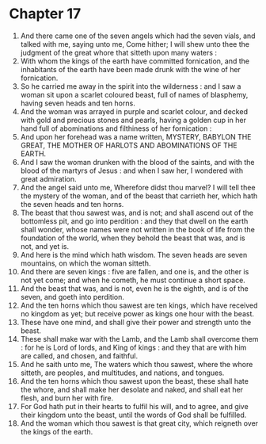 # Chapter 17

1. And there came one of the seven angels which had the seven vials, and talked with me, saying unto me, Come hither; I will shew unto thee the judgment of the great whore that sitteth upon many waters :
2. With whom the kings of the earth have committed fornication, and the inhabitants of the earth have been made drunk with the wine of her fornication.
3. So he carried me away in the spirit into the wilderness : and I saw a woman sit upon a scarlet coloured beast, full of names of blasphemy, having seven heads and ten horns.
4. And the woman was arrayed in purple and scarlet colour, and decked with gold and precious stones and pearls, having a golden cup in her hand full of abominations and filthiness of her fornication :
5. And upon her forehead was a name written, MYSTERY, BABYLON THE GREAT, THE MOTHER OF HARLOTS AND ABOMINATIONS OF THE EARTH.
6. And I saw the woman drunken with the blood of the saints, and with the blood of the martyrs of Jesus : and when I saw her, I wondered with great admiration.
7. And the angel said unto me, Wherefore didst thou marvel? I will tell thee the mystery of the woman, and of the beast that carrieth her, which hath the seven heads and ten horns.
8. The beast that thou sawest was, and is not; and shall ascend out of the bottomless pit, and go into perdition : and they that dwell on the earth shall wonder, whose names were not written in the book of life from the foundation of the world, when they behold the beast that was, and is not, and yet is.
9. And here is the mind which hath wisdom. The seven heads are seven mountains, on which the woman sitteth.
10. And there are seven kings : five are fallen, and one is, and the other is not yet come; and when he cometh, he must continue a short space.
11. And the beast that was, and is not, even he is the eighth, and is of the seven, and goeth into perdition.
12. And the ten horns which thou sawest are ten kings, which have received no kingdom as yet; but receive power as kings one hour with the beast.
13. These have one mind, and shall give their power and strength unto the beast.
14. These shall make war with the Lamb, and the Lamb shall overcome them : for he is Lord of lords, and King of kings : and they that are with him are called, and chosen, and faithful.
15. And he saith unto me, The waters which thou sawest, where the whore sitteth, are peoples, and multitudes, and nations, and tongues.
16. And the ten horns which thou sawest upon the beast, these shall hate the whore, and shall make her desolate and naked, and shall eat her flesh, and burn her with fire.
17. For God hath put in their hearts to fulfil his will, and to agree, and give their kingdom unto the beast, until the words of God shall be fulfilled.
18. And the woman which thou sawest is that great city, which reigneth over the kings of the earth.

